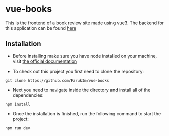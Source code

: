 # vue-books

This is the frontend of a book review site made using vue3.
The backend for this application can be found [here](https://github.com/FarukIm/laravel-booksAPI)

## Installation

- Before installing make sure you have node installed on your machine, visit [the official documentation](https://docs.npmjs.com/downloading-and-installing-node-js-and-npm)

- To check out this project you first need to clone the repository:

```
git clone https://github.com/FarukIm/vue-books
```

- Next you need to navigate inside the directory and install all of the dependencies:

```
npm install
```

- Once the installation is finished, run the following command to start the project:

```
npm run dev
```
